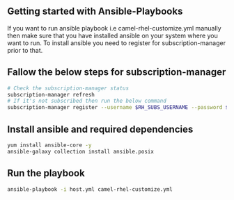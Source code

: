 ## Getting started with Ansible-Playbooks
If you want to run ansible playbook i.e camel-rhel-customize.yml manually then make sure that you have installed ansible  on your system where you want to run.
To  install ansible you need to register for subscription-manager prior to that.

## Fallow the below steps for subscription-manager
```bash
# Check the subscription-manager status
subscription-manager refresh
# If it's not subscribed then run the below command
subscription-manager register --username $RH_SUBS_USERNAME --password $RH_SUBS_PASSWORD --auto-attach
```


## Install ansible and required dependencies

```bash
yum install ansible-core -y
ansible-galaxy collection install ansible.posix
```


## Run the playbook
```bash
ansible-playbook -i host.yml camel-rhel-customize.yml
```
